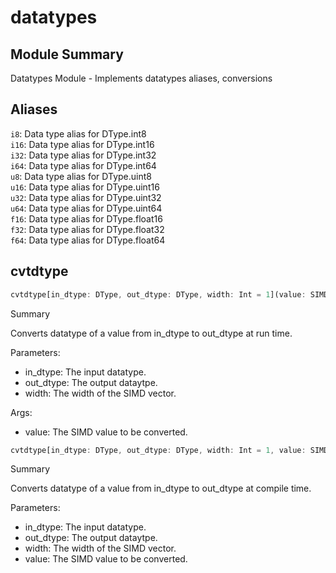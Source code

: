 



# datatypes

##  Module Summary
  
Datatypes Module - Implements datatypes aliases, conversions
## Aliases
  
`i8`: Data type alias for DType.int8  
`i16`: Data type alias for DType.int16  
`i32`: Data type alias for DType.int32  
`i64`: Data type alias for DType.int64  
`u8`: Data type alias for DType.uint8  
`u16`: Data type alias for DType.uint16  
`u32`: Data type alias for DType.uint32  
`u64`: Data type alias for DType.uint64  
`f16`: Data type alias for DType.float16  
`f32`: Data type alias for DType.float32  
`f64`: Data type alias for DType.float64
## cvtdtype


```rust
cvtdtype[in_dtype: DType, out_dtype: DType, width: Int = 1](value: SIMD[in_dtype, width]) -> SIMD[$1, $2]
```  
Summary  
  
Converts datatype of a value from in_dtype to out_dtype at run time.  
  
Parameters:  

- in_dtype: The input datatype.
- out_dtype: The output dataytpe.
- width: The width of the SIMD vector.
  
Args:  

- value: The SIMD value to be converted.


```rust
cvtdtype[in_dtype: DType, out_dtype: DType, width: Int = 1, value: SIMD[$0, $2] = __init__[stdlib::builtin::bool::Boolable](SIMD())]() -> SIMD[$1, $2]
```  
Summary  
  
Converts datatype of a value from in_dtype to out_dtype at compile time.  
  
Parameters:  

- in_dtype: The input datatype.
- out_dtype: The output dataytpe.
- width: The width of the SIMD vector.
- value: The SIMD value to be converted.
